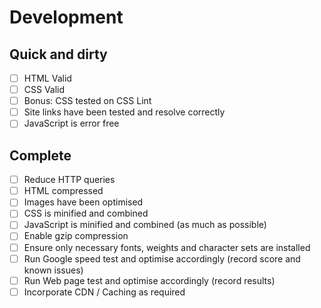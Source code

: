 # Development


## Quick and dirty

- [ ] HTML Valid
- [ ] CSS Valid
- [ ] Bonus: CSS tested on CSS Lint
- [ ] Site links have been tested and resolve correctly
- [ ] JavaScript is error free

## Complete

- [ ] Reduce HTTP queries
- [ ] HTML compressed
- [ ] Images have been optimised
- [ ] CSS is minified and combined
- [ ] JavaScript is minified and combined (as much as possible)
- [ ] Enable gzip compression
- [ ] Ensure only necessary fonts, weights and character sets are installed
- [ ] Run Google speed test and optimise accordingly (record score and known issues)
- [ ] Run Web page test and optimise accordingly (record results)
- [ ] Incorporate CDN / Caching as required
